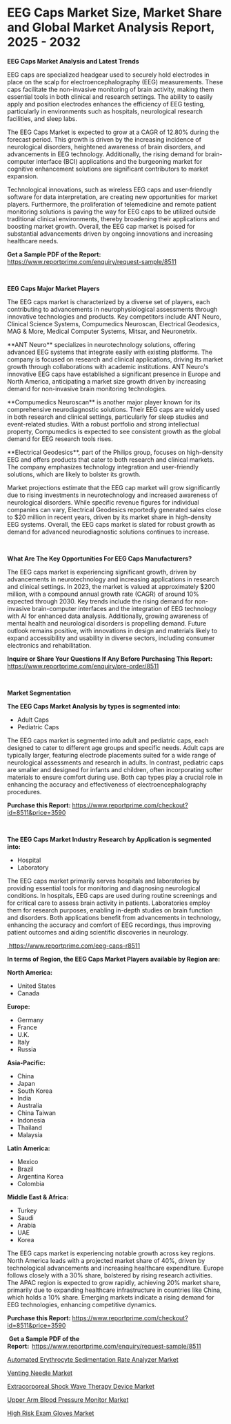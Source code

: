 <p><h1>EEG Caps Market Size, Market Share and Global Market Analysis Report, 2025 - 2032</h1></p><p><strong>EEG Caps Market Analysis and Latest Trends</strong></p>
<p><p>EEG caps are specialized headgear used to securely hold electrodes in place on the scalp for electroencephalography (EEG) measurements. These caps facilitate the non-invasive monitoring of brain activity, making them essential tools in both clinical and research settings. The ability to easily apply and position electrodes enhances the efficiency of EEG testing, particularly in environments such as hospitals, neurological research facilities, and sleep labs.</p><p>The EEG Caps Market is expected to grow at a CAGR of 12.80% during the forecast period. This growth is driven by the increasing incidence of neurological disorders, heightened awareness of brain disorders, and advancements in EEG technology. Additionally, the rising demand for brain-computer interface (BCI) applications and the burgeoning market for cognitive enhancement solutions are significant contributors to market expansion.</p><p>Technological innovations, such as wireless EEG caps and user-friendly software for data interpretation, are creating new opportunities for market players. Furthermore, the proliferation of telemedicine and remote patient monitoring solutions is paving the way for EEG caps to be utilized outside traditional clinical environments, thereby broadening their applications and boosting market growth. Overall, the EEG cap market is poised for substantial advancements driven by ongoing innovations and increasing healthcare needs.</p></p>
<p><strong>Get a Sample PDF of the Report:&nbsp;</strong> <a href="https://www.reportprime.com/enquiry/request-sample/8511?utm_campaign=2115&utm_medium=2&utm_source=Github&utm_content=ia&utm_term=19032025&utm_id=eeg-caps">https://www.reportprime.com/enquiry/request-sample/8511</a></p>
<p>&nbsp;</p>
<p><strong>EEG Caps Major Market Players</strong></p>
<p><p>The EEG caps market is characterized by a diverse set of players, each contributing to advancements in neurophysiological assessments through innovative technologies and products. Key competitors include ANT Neuro, Clinical Science Systems, Compumedics Neuroscan, Electrical Geodesics, MAG & More, Medical Computer Systems, Mitsar, and Neuronetrix.</p><p>**ANT Neuro** specializes in neurotechnology solutions, offering advanced EEG systems that integrate easily with existing platforms. The company is focused on research and clinical applications, driving its market growth through collaborations with academic institutions. ANT Neuro's innovative EEG caps have established a significant presence in Europe and North America, anticipating a market size growth driven by increasing demand for non-invasive brain monitoring technologies.</p><p>**Compumedics Neuroscan** is another major player known for its comprehensive neurodiagnostic solutions. Their EEG caps are widely used in both research and clinical settings, particularly for sleep studies and event-related studies. With a robust portfolio and strong intellectual property, Compumedics is expected to see consistent growth as the global demand for EEG research tools rises.</p><p>**Electrical Geodesics**, part of the Philips group, focuses on high-density EEG and offers products that cater to both research and clinical markets. The company emphasizes technology integration and user-friendly solutions, which are likely to bolster its growth. </p><p>Market projections estimate that the EEG cap market will grow significantly due to rising investments in neurotechnology and increased awareness of neurological disorders. While specific revenue figures for individual companies can vary, Electrical Geodesics reportedly generated sales close to $20 million in recent years, driven by its market share in high-density EEG systems. Overall, the EEG caps market is slated for robust growth as demand for advanced neurodiagnostic solutions continues to increase.</p></p>
<p>&nbsp;</p>
<p><strong>What Are The Key Opportunities For EEG Caps Manufacturers?</strong></p>
<p><p>The EEG caps market is experiencing significant growth, driven by advancements in neurotechnology and increasing applications in research and clinical settings. In 2023, the market is valued at approximately $200 million, with a compound annual growth rate (CAGR) of around 10% expected through 2030. Key trends include the rising demand for non-invasive brain-computer interfaces and the integration of EEG technology with AI for enhanced data analysis. Additionally, growing awareness of mental health and neurological disorders is propelling demand. Future outlook remains positive, with innovations in design and materials likely to expand accessibility and usability in diverse sectors, including consumer electronics and rehabilitation.</p></p>
<p><strong>Inquire or Share Your Questions If Any Before Purchasing This Report:</strong> <a href="https://www.reportprime.com/enquiry/pre-order/8511?utm_campaign=2115&utm_medium=2&utm_source=Github&utm_content=ia&utm_term=19032025&utm_id=eeg-caps">https://www.reportprime.com/enquiry/pre-order/8511</a></p>
<p>&nbsp;</p>
<p><strong>Market Segmentation</strong></p>
<p><strong>The EEG Caps Market Analysis by types is segmented into:</strong></p>
<p><ul><li>Adult Caps</li><li>Pediatric Caps</li></ul></p>
<p><p>The EEG caps market is segmented into adult and pediatric caps, each designed to cater to different age groups and specific needs. Adult caps are typically larger, featuring electrode placements suited for a wide range of neurological assessments and research in adults. In contrast, pediatric caps are smaller and designed for infants and children, often incorporating softer materials to ensure comfort during use. Both cap types play a crucial role in enhancing the accuracy and effectiveness of electroencephalography procedures.</p></p>
<p><strong>Purchase this Report:&nbsp;</strong><a href="https://www.reportprime.com/checkout?id=8511&price=3590&utm_campaign=2115&utm_medium=2&utm_source=Github&utm_content=ia&utm_term=19032025&utm_id=eeg-caps">https://www.reportprime.com/checkout?id=8511&price=3590</a></p>
<p>&nbsp;</p>
<p><strong>The EEG Caps Market Industry Research by Application is segmented into:</strong></p>
<p><ul><li>Hospital</li><li>Laboratory</li></ul></p>
<p><p>The EEG caps market primarily serves hospitals and laboratories by providing essential tools for monitoring and diagnosing neurological conditions. In hospitals, EEG caps are used during routine screenings and for critical care to assess brain activity in patients. Laboratories employ them for research purposes, enabling in-depth studies on brain function and disorders. Both applications benefit from advancements in technology, enhancing the accuracy and comfort of EEG recordings, thus improving patient outcomes and aiding scientific discoveries in neurology.</p></p>
<p><a href="https://www.reportprime.com/eeg-caps-r8511?utm_campaign=2115&utm_medium=2&utm_source=Github&utm_content=ia&utm_term=19032025&utm_id=eeg-caps">&nbsp;https://www.reportprime.com/eeg-caps-r8511</a></p>
<p><strong>In terms of Region, the EEG Caps Market Players available by Region are:</strong></p>
<p>
    <p> <strong> North America: </strong>
        <ul>
            <li>United States</li>
            <li>Canada</li>
        </ul>
        </p> 
    <p> <strong> Europe: </strong>
        <ul>
            <li>Germany</li>
            <li>France</li>
            <li>U.K.</li>
            <li>Italy</li>
            <li>Russia</li>
        </ul>
        </p> 
    <p> <strong> Asia-Pacific: </strong>
        <ul>
            <li>China</li>
            <li>Japan</li>
            <li>South Korea</li>
            <li>India</li>
            <li>Australia</li>
            <li>China Taiwan</li>
            <li>Indonesia</li>
            <li>Thailand</li>
            <li>Malaysia</li>
        </ul>
        </p> 
    <p> <strong> Latin America: </strong>
        <ul>
            <li>Mexico</li>
            <li>Brazil</li>
            <li>Argentina Korea</li>
            <li>Colombia</li>
        </ul>
        </p> 
    <p> <strong> Middle East & Africa: </strong>
        <ul>
            <li>Turkey</li>
            <li>Saudi</li>
            <li>Arabia</li>
            <li>UAE</li>
            <li>Korea</li>
        </ul>
    </p>
    </p>
<p><p>The EEG caps market is experiencing notable growth across key regions. North America leads with a projected market share of 40%, driven by technological advancements and increasing healthcare expenditure. Europe follows closely with a 30% share, bolstered by rising research activities. The APAC region is expected to grow rapidly, achieving 20% market share, primarily due to expanding healthcare infrastructure in countries like China, which holds a 10% share. Emerging markets indicate a rising demand for EEG technologies, enhancing competitive dynamics.</p></p>
<p><strong>Purchase this Report: </strong><a href="https://www.reportprime.com/checkout?id=8511&price=3590&utm_campaign=2115&utm_medium=2&utm_source=Github&utm_content=ia&utm_term=19032025&utm_id=eeg-caps">https://www.reportprime.com/checkout?id=8511&price=3590</a></p>
<p>&nbsp;<strong>Get a Sample PDF of the Report:&nbsp;&nbsp;</strong><a href="https://www.reportprime.com/enquiry/request-sample/8511?utm_campaign=2115&utm_medium=2&utm_source=Github&utm_content=ia&utm_term=19032025&utm_id=eeg-caps">https://www.reportprime.com/enquiry/request-sample/8511</a></p>
<p><strong></strong></p>
<p><p><a href="https://github.com/ienamoun/Market-Research-Report-List-1/blob/main/automated-erythrocyte-sedimentation-rate-analyzer-market.md?utm_campaign=2115&utm_medium=2&utm_source=Github&utm_content=ia&utm_term=19032025&utm_id=eeg-caps">Automated Erythrocyte Sedimentation Rate Analyzer Market</a></p><p><a href="https://github.com/laroybarrize/Market-Research-Report-List-1/blob/main/venting-needle-market.md?utm_campaign=2115&utm_medium=2&utm_source=Github&utm_content=ia&utm_term=19032025&utm_id=eeg-caps">Venting Needle Market</a></p><p><a href="https://github.com/waackheidtn5/Market-Research-Report-List-1/blob/main/extracorporeal-shock-wave-therapy-device-market.md?utm_campaign=2115&utm_medium=2&utm_source=Github&utm_content=ia&utm_term=19032025&utm_id=eeg-caps">Extracorporeal Shock Wave Therapy Device Market</a></p><p><a href="https://github.com/lazregaartun/Market-Research-Report-List-1/blob/main/upper-arm-blood-pressure-monitor-market.md?utm_campaign=2115&utm_medium=2&utm_source=Github&utm_content=ia&utm_term=19032025&utm_id=eeg-caps">Upper Arm Blood Pressure Monitor Market</a></p><p><a href="https://github.com/jolashta/Market-Research-Report-List-1/blob/main/high-risk-exam-gloves-market.md?utm_campaign=2115&utm_medium=2&utm_source=Github&utm_content=ia&utm_term=19032025&utm_id=eeg-caps">High Risk Exam Gloves Market</a></p></p>